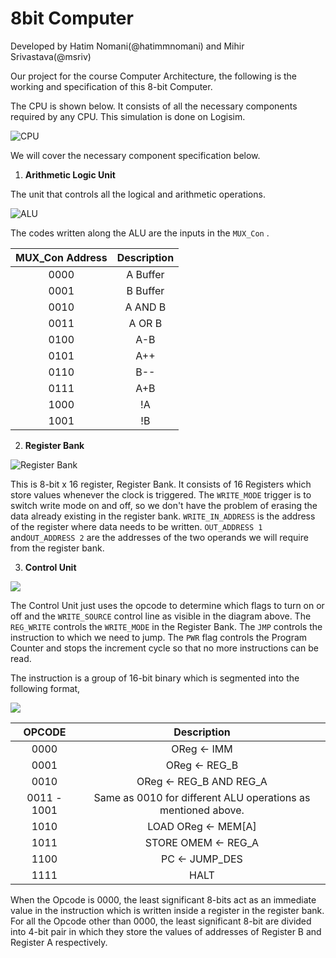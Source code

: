 

# 8bit Computer

Developed by Hatim Nomani(@hatimmnomani) and Mihir Srivastava(@msriv)

Our project for the course Computer Architecture, the following is the working and specification of this 8-bit Computer. 

The CPU is shown below. It consists of all the necessary components required by any CPU. This simulation is done on Logisim.

![CPU](/home/msrivastava/Documents/SEMESTER4/Computer_Architecture/Git_Repo/CPU.png)



We will cover the necessary component specification below. 



1. **Arithmetic Logic Unit**


The unit that controls all the logical and arithmetic operations. 

![ALU](/home/msrivastava/Documents/SEMESTER4/Computer_Architecture/Git_Repo/new.png)



The codes written along the ALU are the inputs in the `MUX_Con` . 



| MUX_Con Address | Description |
| :-------------: | :---------: |
|      0000       |  A Buffer   |
|      0001       |  B Buffer   |
|      0010       |   A AND B   |
|      0011       |   A OR B    |
|      0100       |     A-B     |
|      0101       |     A++     |
|      0110       |     B--     |
|      0111       |     A+B     |
|      1000       |     !A      |
|      1001       |     !B      |



2. **Register Bank**

![Register Bank](/home/msrivastava/Documents/SEMESTER4/Computer_Architecture/Git_Repo/regbank.png)



This is 8-bit x 16 register, Register Bank. It consists of 16 Registers which store values whenever the clock is triggered. The `WRITE_MODE` trigger is to switch write mode on and off, so we don't have the problem of erasing the data already existing in the register bank. `WRITE_IN_ADDRESS` is the address of the register where data needs to be written. `OUT_ADDRESS 1` and`OUT_ADDRESS 2` are the addresses of the two operands we will require from the register bank.  



3. **Control Unit**

![](/home/msrivastava/Documents/SEMESTER4/Computer_Architecture/Git_Repo/CU.png)



The Control Unit just uses the opcode to determine which flags to turn on or off and the `WRITE_SOURCE` control line as visible in the diagram above. The `REG_WRITE` controls the `WRITE_MODE` in the Register Bank. The `JMP` controls the instruction to which we need to jump. The `PWR` flag controls the Program Counter and stops the increment cycle so that no more instructions can be read.

The instruction is a group of 16-bit binary which is segmented into the following format, 

![](/home/msrivastava/Documents/SEMESTER4/Computer_Architecture/Git_Repo/Instruction.png)

|   OPCODE    |                         Description                          |
| :---------: | :----------------------------------------------------------: |
|    0000     |                       OReg &larr; IMM                        |
|    0001     |                      OReg &larr; REG_B                       |
|    0010     |                 OReg &larr; REG_B AND REG_A                  |
| 0011 - 1001 | Same as 0010 for different ALU operations as mentioned above. |
|    1010     |                   LOAD OReg &larr; MEM[A]                    |
|    1011     |                   STORE OMEM &larr; REG_A                    |
|    1100     |                      PC &larr; JUMP_DES                      |
|    1111     |                             HALT                             |

When the Opcode is 0000, the least significant 8-bits act as an immediate value in the instruction which is written inside a register in the register bank. For all the Opcode other than 0000, the least significant 8-bit are divided into 4-bit pair in which they store the values of addresses of Register B and Register A respectively. 